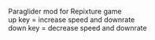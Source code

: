 Paraglider mod for Repixture game <br>
up key = increase speed and downrate <br>
down key = decrease speed and downrate
